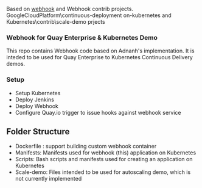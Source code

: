 Based on [webhook](https://github.com/adnanh/webhook/) and Webhook contrib projects. GoogleCloudPlatform\continuous-deployment on-kubernetes and Kubernetes\contrib\scale-demo prjects

### Webhook for Quay Enterprise & Kubernetes Demo

This repo contains Webhook code based on Adnanh's implementation. It is inteded to be used for Quay Enterprise to Kubernetes Continuous Delivery demos. 

### Setup

- Setup Kubernetes
- Deploy Jenkins
- Deploy Webhook
- Configure Quay.io trigger to issue hooks against webhook service

## Folder Structure

- Dockerfile : support building custom webhook container
- Manifests: Manifests used for webhook (this) application on Kubernetes
- Scripts: Bash scripts and manifests used for creating an application on Kubernetes
- Scale-demo: Files intended to be used for autoscaling demo, which is not currently implemented
